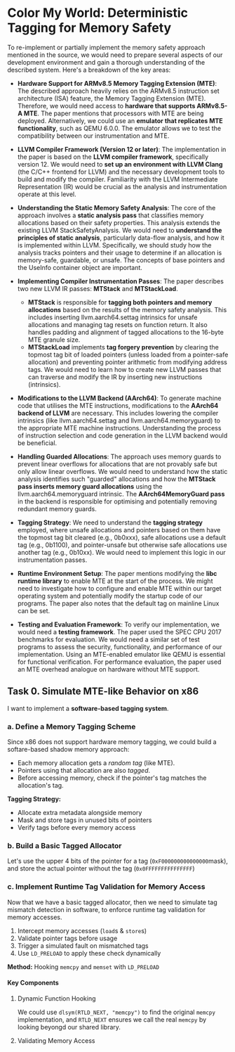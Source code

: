 # Color My World: Deterministic Tagging for Memory Safety

To re-implement or partially implement the memory safety approach mentioned in the source, we would need to prepare several aspects of our development environment and gain a thorough understanding of the described system. Here's a breakdown of the key areas:

*   **Hardware Support for ARMv8.5 Memory Tagging Extension (MTE)**: The described approach heavily relies on the ARMv8.5 instruction set architecture (ISA) feature, the Memory Tagging Extension (MTE). Therefore, we would need access to **hardware that supports ARMv8.5-A MTE**. The paper mentions that processors with MTE are being deployed. Alternatively, we could use an **emulator that replicates MTE functionality**, such as QEMU 6.0.0. The emulator allows we to test the compatibility between our instrumentation and MTE.

*   **LLVM Compiler Framework (Version 12 or later)**: The implementation in the paper is based on the **LLVM compiler framework**, specifically version 12. We would need to **set up an environment with LLVM Clang** (the C/C++ frontend for LLVM) and the necessary development tools to build and modify the compiler. Familiarity with the LLVM Intermediate Representation (IR) would be crucial as the analysis and instrumentation operate at this level.

*   **Understanding the Static Memory Safety Analysis**: The core of the approach involves a **static analysis pass** that classifies memory allocations based on their safety properties. This analysis extends the existing LLVM StackSafetyAnalysis. We would need to **understand the principles of static analysis**, particularly data-flow analysis, and how it is implemented within LLVM. Specifically, we should study how the analysis tracks pointers and their usage to determine if an allocation is memory-safe, guardable, or unsafe. The concepts of base pointers and the UseInfo container object are important.

*   **Implementing Compiler Instrumentation Passes**: The paper describes two new LLVM IR passes: **MTStack** and **MTStackLoad**.
    *   **MTStack** is responsible for **tagging both pointers and memory allocations** based on the results of the memory safety analysis. This includes inserting llvm.aarch64.settag intrinsics for unsafe allocations and managing tag resets on function return. It also handles padding and alignment of tagged allocations to the 16-byte MTE granule size.
    *   **MTStackLoad** implements **tag forgery prevention** by clearing the topmost tag bit of loaded pointers (unless loaded from a pointer-safe allocation) and preventing pointer arithmetic from modifying address tags. We would need to learn how to create new LLVM passes that can traverse and modify the IR by inserting new instructions (intrinsics).

*   **Modifications to the LLVM Backend (AArch64)**: To generate machine code that utilises the MTE instructions, modifications to the **AArch64 backend of LLVM** are necessary. This includes lowering the compiler intrinsics (like llvm.aarch64.settag and llvm.aarch64.memoryguard) to the appropriate MTE machine instructions. Understanding the process of instruction selection and code generation in the LLVM backend would be beneficial.

*   **Handling Guarded Allocations**: The approach uses memory guards to prevent linear overflows for allocations that are not provably safe but only allow linear overflows. We would need to understand how the static analysis identifies such "guarded" allocations and how the **MTStack pass inserts memory guard allocations** using the llvm.aarch64.memoryguard intrinsic. The **AArch64MemoryGuard pass** in the backend is responsible for optimising and potentially removing redundant memory guards.

*   **Tagging Strategy**: We need to understand the **tagging strategy** employed, where unsafe allocations and pointers based on them have the topmost tag bit cleared (e.g., 0b0xxx), safe allocations use a default tag (e.g., 0b1100), and pointer-unsafe but otherwise safe allocations use another tag (e.g., 0b10xx). We would need to implement this logic in our instrumentation passes.

*   **Runtime Environment Setup**: The paper mentions modifying the **libc runtime library** to enable MTE at the start of the process. We might need to investigate how to configure and enable MTE within our target operating system and potentially modify the startup code of our programs. The paper also notes that the default tag on mainline Linux can be set.

*   **Testing and Evaluation Framework**: To verify our implementation, we would need a **testing framework**. The paper used the SPEC CPU 2017 benchmarks for evaluation. We would need a similar set of test programs to assess the security, functionality, and performance of our implementation. Using an MTE-enabled emulator like QEMU is essential for functional verification. For performance evaluation, the paper used an MTE overhead analogue on hardware without MTE support.

## Task 0. Simulate MTE-like Behavior on x86

I want to implement a **software-based tagging system**.

### a. Define a Memory Tagging Scheme

Since x86 does not support hardware memory tagging, we could build a softare-based shadow memory approach:

- Each memory allocation gets a *random tag* (like MTE).
- Pointers using that allocation are also *tagged*.
- Before accessing memory, check if the pointer's tag matches the allocation's tag.

**Tagging Strategy:**

- Allocate extra metadata alongside memory
- Mask and store tags in unused bits of pointers
- Verify tags before every memory access


### b. Build a Basic Tagged Allocator

Let's use the upper 4 bits of the pointer for a tag (`0xF000000000000000`mask), and store
the actual pointer without the tag (`0x0FFFFFFFFFFFFFFF`)

### c. Implement Runtime Tag Validation for Memory Access

Now that we have a basic tagged allocator, then we need to simulate tag mismatch
detection in software, to enforce runtime tag validation for memory accesses.

1. Intercept memory accesses (`load`s & `store`s)
2. Validate pointer tags before usage
3. Trigger a simulated fault on mismatched tags
4. Use `LD_PRELOAD` to apply these check dynamically

**Method:** Hooking `memcpy` and `memset` with `LD_PRELOAD`

#### Key Components

1. Dynamic Function Hooking

    We could use `dlsym(RTLD_NEXT, "memcpy")` to find the original `memcpy` implementation, and `RTLD_NEXT` ensures we call the real `memcpy` by looking beyongd our shared library.

2. Validating Memory Access










